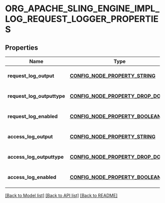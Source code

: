 # ORG_APACHE_SLING_ENGINE_IMPL_LOG_REQUEST_LOGGER_PROPERTIES

## Properties
Name | Type | Description | Notes
------------ | ------------- | ------------- | -------------
**request_log_output** | [**CONFIG_NODE_PROPERTY_STRING**](configNodePropertyString.md) |  | [optional] [default to null]
**request_log_outputtype** | [**CONFIG_NODE_PROPERTY_DROP_DOWN**](configNodePropertyDropDown.md) |  | [optional] [default to null]
**request_log_enabled** | [**CONFIG_NODE_PROPERTY_BOOLEAN**](configNodePropertyBoolean.md) |  | [optional] [default to null]
**access_log_output** | [**CONFIG_NODE_PROPERTY_STRING**](configNodePropertyString.md) |  | [optional] [default to null]
**access_log_outputtype** | [**CONFIG_NODE_PROPERTY_DROP_DOWN**](configNodePropertyDropDown.md) |  | [optional] [default to null]
**access_log_enabled** | [**CONFIG_NODE_PROPERTY_BOOLEAN**](configNodePropertyBoolean.md) |  | [optional] [default to null]

[[Back to Model list]](../README.md#documentation-for-models) [[Back to API list]](../README.md#documentation-for-api-endpoints) [[Back to README]](../README.md)


